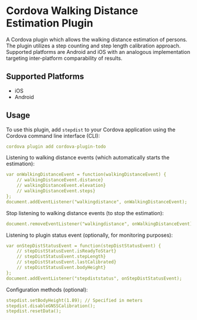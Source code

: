 # Cordova Walking Distance Estimation Plugin

A Cordova plugin which allows the walking distance estimation of persons. The plugin utilizes a step counting and step length calibration approach. Supported platforms are Android and iOS with an analogous implementation targeting inter-platform comparability of results.

## Supported Platforms

- iOS
- Android

## Usage

To use this plugin, add `stepdist` to your Cordova application using the Cordova command line interface (CLI):

```yaml
cordova plugin add cordova-plugin-todo
```

Listening to walking distance events (which automatically starts the estimation):

```yaml
var onWalkingDistanceEvent = function(walkingDistanceEvent) {
    // walkingDistanceEvent.distance}
    // walkingDistanceEvent.elevation}
    // walkingDistanceEvent.steps}
};
document.addEventListener("walkingdistance", onWalkingDistanceEvent);
```

Stop listening to walking distance events (to stop the estimation):

```yaml
document.removeEventListener("walkingdistance", onWalkingDistanceEvent);
```

Listening to plugin status event (optionally, for monitoring purposes):

```yaml
var onStepDistStatusEvent = function(stepDistStatusEvent) {
    // stepDistStatusEvent.isReadyToStart}
    // stepDistStatusEvent.stepLength}
    // stepDistStatusEvent.lastCalibrated}
    // stepDistStatusEvent.bodyHeight}
};
document.addEventListener("stepdiststatus", onStepDistStatusEvent);
```

Configuration methods (optional):

```yaml
stepdist.setBodyHeight(1.89); // Specified in meters
stepdist.disableGNSSCalibration();
stepdist.resetData();
```